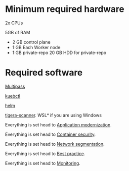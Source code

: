 Minimum required hardware
===
2x CPUs

5GB of RAM
* 2 GB control plane
* 1 GB Each Worker node
* 1 GB private-repo
20 GB HDD for private-repo

Required software
===
[Multipass](https://multipass.run/install)

[kuebctl](https://kubernetes.io/docs/tasks/tools/)

[helm](https://helm.sh/docs/intro/install/)

[tigera-scanner](https://docs.tigera.io/calico-cloud/image-assurance/scan-image-registries).  WSL* if you are using Windows


Everything is set head to [Application modernization](01.application-modernization/readme.md).

Everything is set head to [Container security](02.container-security/readme.md).

Everything is set head to [Network segmentation](03.network-segmentation/readme.md).

Everything is set head to [Best practice](04.best-practices-for-securing-a-Kubernetes-environment/readme.md).

Everything is set head to [Monitoring](05.monitoring/readme.md).
